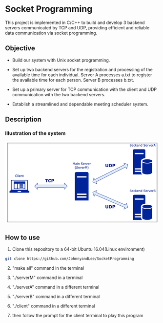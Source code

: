 # Socket Programming
This project is implemented in C/C++ to build and develop 3 backend servers communicated by TCP and UDP, providing efficient and reliable data communication via socket programming. 

## Objective
- Build our system with Unix socket programming. 

- Set up two backend servers for the registration and processing of the available time for each individual. Server A processes a.txt to register the available time for each person. Server B processes b.txt.

- Set up a primary server for TCP communication with the client and UDP communication with the two backend servers.

- Establish a streamlined and dependable meeting scheduler system.

## Description
### Illustration of the system
<p align="center">
   <img src="setup.png">
</p>


## How to use
1. Clone this repository to a 64-bit Ubuntu 16.04(Linux environment)

```bash
git clone https://github.com/JohnnyandLee/SocketProgramming
```

2. "make all" command in the terminal

3. "./serverM" command in a terminal

4. "./serverA" command in a different terminal

5. "./serverB" command in a different terminal

6. "./client" command in a different terminal

7. then follow the prompt for the client terminal to play this program
